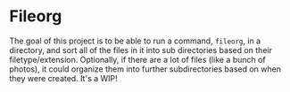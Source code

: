# Fileorg

The goal of this project is to be able to run a command, `fileorg`, in a directory, and 
sort all of the files in it into sub directories based on their filetype/extension. Optionally,
if there are a lot of files (like a bunch of photos), it could organize them into further
subdirectories based on when they were created. It's a WIP!
